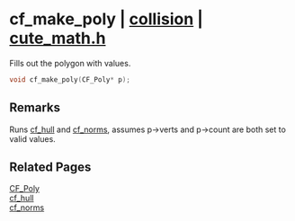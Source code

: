# cf_make_poly | [collision](https://github.com/RandyGaul/cute_framework/blob/master/docs/collision/README.md) | [cute_math.h](https://github.com/RandyGaul/cute_framework/blob/master/include/cute_math.h)

Fills out the polygon with values.

```cpp
void cf_make_poly(CF_Poly* p);
```

## Remarks

Runs [cf_hull](https://github.com/RandyGaul/cute_framework/blob/master/docs/collision/cf_hull.md) and [cf_norms](https://github.com/RandyGaul/cute_framework/blob/master/docs/collision/cf_norms.md), assumes p->verts and p->count are both set to valid values.

## Related Pages

[CF_Poly](https://github.com/RandyGaul/cute_framework/blob/master/docs/collision/cf_poly.md)  
[cf_hull](https://github.com/RandyGaul/cute_framework/blob/master/docs/collision/cf_hull.md)  
[cf_norms](https://github.com/RandyGaul/cute_framework/blob/master/docs/collision/cf_norms.md)  
